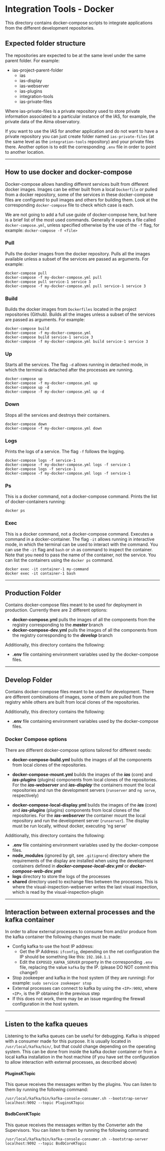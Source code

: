 # Integration Tools - Docker

This directory contains docker-compose scripts to integrate applications from the different development repositories.

## Expected folder structure
The repositories are expected to be at the same level under the same parent folder. For example:

* ias-project-parent-folder
  - ias
  - ias-display
  - ias-webserver
  - ias-plugins
  - integration-tools
  - ias-private-files

Where ias-private-files is a private repository used to store private information associated to a particular instance of the IAS, for example, the private data of the Alma observatory.

If you want to use the IAS for another application and do not want to have a private repository you can just create folder named `ias-private-files` (at the same level as the `integration-tools` repository) and your private files there. Another option is to edit the corresponding `.env` file in order to point to another location.

---

## How to use docker and docker-compose
Docker-compose allows handling different services built from different docker images. Images can be either built from a local `Dockerfile` or pulled from a docker repository, some of the services in these docker-compose files are configured to pull images and others for building them. Look at the corresponding `docker-compose` file to check which case is each.

We are not going to add a full use guide of docker-compose here, but here is a brief list of the most used commands. Generally it expects a file called `docker-compose.yml`, unless specified otherwise by the use of the `-f` flag, for example: `docker-compose -f <file>`

### Pull
Pulls the docker images from the docker repository. Pulls all the images available unless a subset of the services are passed as arguments. For example:
```
docker-compose pull
docker-compose -f my-docker-compose.yml pull
docker-compose pull service-1 service 3
docker-compose -f my-docker-compose.yml pull service-1 service 3
```

### Build
Builds the docker images from `Dockerfiles` located in the project repositories (Github). Builds all the images unless a subset of the services are passed as arguments. For example:
```
docker-compose build
docker-compose -f my-docker-compose.yml
docker-compose build service-1 service 3
docker-compose -f my-docker-compose.yml build service-1 service 3
```

### Up
Starts all the services. The flag `-d` allows running in detached mode, in which the terminal is detached after the processes are running.
```
docker-compose up
docker-compose -f my-docker-compose.yml up
docker-compose up -d
docker-compose -f my-docker-compose.yml up -d
```

### Down
Stops all the services and destroys their containers.
```
docker-compose down
docker-compose -f my-docker-compose.yml down
```

### Logs
Prints the logs of a service. The flag `-f` follows the logging.
```
docker-compose logs -f service-1
docker-compose -f my-docker-compose.yml logs -f service-1
docker-compose logs -f service-1
docker-compose -f my-docker-compose.yml logs -f service-1
```

### Ps
This is a docker command, not a docker-compose command. Prints the list of docker-containers running:
```
docker ps
```

### Exec
This is a docker command, not a docker-compose command. Executes a command in a docker-container. The flag `-it` allows running in interactive mode, in which the terminal can be used to interact with the command. You can use the `-it` flag and `bash` or `sh` as command to inspect the container. Note that you need to pass the name of the container, not the service. You can list the containers using the `docker ps` command.
```
docker exec -it container-1 my-command
docker exec -it container-1 bash
```

---

## Production Folder
Contains docker-compose files meant to be used for deployment in production. Currently there are 2 different options:

* **docker-compose.yml** pulls the images of all the components from the registry corresponding to the ***master*** branch
* **docker-compose-dev.yml** pulls the images of all the components from the registry corresponding to the ***develop*** branch

Additionally, this directory contains the following:

* **.env** file containing environment variables used by the docker-compose files.

---
## Develop Folder
Contains docker-compose files meant to be used for development. There are different combinations of images, some of them are pulled from the registry while others are built from local clones of the repositories.

Additionally, this directory contains the following:

* **.env** file containing environment variables used by the docker-compose files.

### Docker Compose options
There are different docker-compose options tailored for different needs:

* **docker-compose-build.yml** builds the images of all the components from local clones of the repositories.

* **docker-compose-mount.yml** builds the images of the ___ias___ (core) and ___ias-plugins___ (plugins) components from local clones of the repositories. For the ___ias-webserver___ and ___ias-display___ the containers mount the local repositories and run the development servers (`runserver` and `ng serve`, respectively)

* **docker-compose-local-display.yml** builds the images of the ___ias___ (core) and ___ias-plugins___ (plugins) components from local clones of the repositories. For the ___ias-webserver___ the container mount the local repository and run the development server (`runserver`). The display must be run locally, without docker, executing 'ng serve'

Additionally, this directory contains the following:

* **.env** file containing environment variables used by the docker-compose files.
* **node_modules** (ignored by git, see `.gitignore`) directory where the requirements of the display are installed when using the development containers defined in ___docker-compose-local-dev.yml___ or ___docker-compose-web-dev.yml___
* **logs** directory to store the logs of the processes
* **shared** directory used to exchange files between the processes. This is where the visual-inspection-webserver writes the last visual inspection, which is read by the visual-inspection-plugin
---

## Interaction between external processes and the kafka container
In order to allow external processes to consume from and/or produce from the kafka container the following changes must be made:

* Config kafka to use the host IP address:
  - Get the IP Address: `ifconfig`, depending on the net configuration the IP should be something like this: `192.168.1.1`
  - Edit the `EXPOSED_KAFKA_SERVER` property in the corresponding `.env` file, replacing the value `kafka` by the IP. (please DO NOT commit this change!)
* Stop zookeeper and kafka in the host system (if they are running): For example: `sudo service zookeeper stop`
* External processes can connect to kafka by using the `<IP>:9092`, where `<IP>`, is the IP obtained in the previous step
* If this does not work, there may be an issue regarding the firewall configuration in the host system.

---

## Listen to the kafka queues
Listening to the kafka queues can be useful for debugging. Kafka is shipped with a consumer made for this purpose. It is usually located in `/usr/local/kafka/bin/`, but that could change depending on the operating system. This can be done from inside the kafka docker container or from a local kafka installation in the host machine (if you have set the configuration to allow interaction with external processes, as described above)

#### PluginsKTopic
This queue receives the messages written by the plugins. You can listen to them by running the following command:
```
/usr/local/kafka/bin/kafka-console-consumer.sh --bootstrap-server localhost:9092 --topic PluginsKTopic
```

#### BsdbCoreKTopic
This queue receives the messages written by the Converter adn the Supervisors. You can listen to them by running the following command:
```
/usr/local/kafka/bin/kafka-console-consumer.sh --bootstrap-server localhost:9092 --topic BsdbCoreKTopic
```
